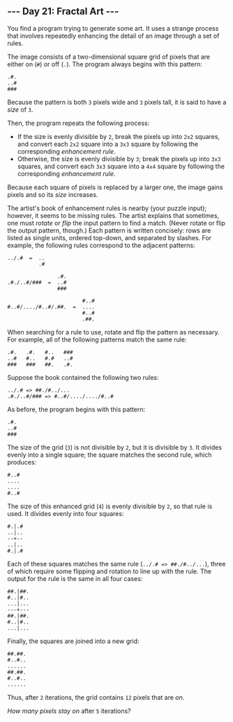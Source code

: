 ﻿
## --- Day 21: Fractal Art ---

You find a program trying to generate some art. It uses a strange process that involves  repeatedly enhancing  the detail of an image through a set of rules.

The image consists of a two-dimensional square grid of pixels that are either on (`#`) or off (`.`). The program always begins with this pattern:

```
.#.
..#
###

```

Because the pattern is both  `3`  pixels wide and  `3`  pixels tall, it is said to have a  _size_  of  `3`.

Then, the program repeats the following process:

-   If the size is evenly divisible by  `2`, break the pixels up into  `2x2`  squares, and convert each  `2x2`  square into a  `3x3`  square by following the corresponding  _enhancement rule_.
-   Otherwise, the size is evenly divisible by  `3`; break the pixels up into  `3x3`  squares, and convert each  `3x3`  square into a  `4x4`  square by following the corresponding  _enhancement rule_.

Because each square of pixels is replaced by a larger one, the image gains pixels and so its  _size_  increases.

The artist's book of enhancement rules is nearby (your puzzle input); however, it seems to be missing rules. The artist explains that sometimes, one must  _rotate_  or  _flip_  the input pattern to find a match. (Never rotate or flip the output pattern, though.) Each pattern is written concisely: rows are listed as single units, ordered top-down, and separated by slashes. For example, the following rules correspond to the adjacent patterns:

```
../.#  =  ..
          .#

                .#.
.#./..#/###  =  ..#
                ###

                        #..#
#..#/..../#..#/.##.  =  ....
                        #..#
                        .##.

```

When searching for a rule to use, rotate and flip the pattern as necessary. For example, all of the following patterns match the same rule:

```
.#.   .#.   #..   ###
..#   #..   #.#   ..#
###   ###   ##.   .#.

```

Suppose the book contained the following two rules:

```
../.# => ##./#../...
.#./..#/### => #..#/..../..../#..#

```

As before, the program begins with this pattern:

```
.#.
..#
###

```

The size of the grid (`3`) is not divisible by  `2`, but it is divisible by  `3`. It divides evenly into a single square; the square matches the second rule, which produces:

```
#..#
....
....
#..#

```

The size of this enhanced grid (`4`) is evenly divisible by  `2`, so that rule is used. It divides evenly into four squares:

```
#.|.#
..|..
--+--
..|..
#.|.#

```

Each of these squares matches the same rule (`../.# => ##./#../...`), three of which require some flipping and rotation to line up with the rule. The output for the rule is the same in all four cases:

```
##.|##.
#..|#..
...|...
---+---
##.|##.
#..|#..
...|...

```

Finally, the squares are joined into a new grid:

```
##.##.
#..#..
......
##.##.
#..#..
......

```

Thus, after  `2`  iterations, the grid contains  `12`  pixels that are  _on_.

_How many pixels stay on_  after  `5`  iterations?